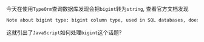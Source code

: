 今天在使用`TypeOrm`查询数据库发现会把`bigint`转为`string`, 查看官方文档发现

~~~sh
Note about bigint type: bigint column type, used in SQL databases, doesn't fit into the regular number type and maps property to a string instead.
~~~

这就引出了`JavaScript`如何处理`bigint`这个话题?